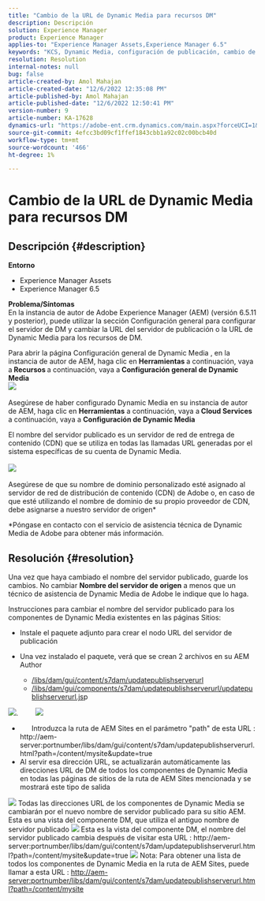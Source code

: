```yaml
---
title: "Cambio de la URL de Dynamic Media para recursos DM"
description: Descripción
solution: Experience Manager
product: Experience Manager
applies-to: "Experience Manager Assets,Experience Manager 6.5"
keywords: "KCS, Dynamic Media, configuración de publicación, cambio de URL de DM"
resolution: Resolution
internal-notes: null
bug: false
article-created-by: Amol Mahajan
article-created-date: "12/6/2022 12:35:08 PM"
article-published-by: Amol Mahajan
article-published-date: "12/6/2022 12:50:41 PM"
version-number: 9
article-number: KA-17628
dynamics-url: "https://adobe-ent.crm.dynamics.com/main.aspx?forceUCI=1&pagetype=entityrecord&etn=knowledgearticle&id=c1d04a69-6275-ed11-81aa-6045bd006e5a"
source-git-commit: 4efcc3bd09cf1ffef1843cbb1a92c02c00bcb40d
workflow-type: tm+mt
source-wordcount: '466'
ht-degree: 1%

---
```


# Cambio de la URL de Dynamic Media para recursos DM

## Descripción {#description}

<b>Entorno</b>
- Experience Manager Assets
- Experience Manager 6.5

<b>Problema/Síntomas</b><br>En la instancia de autor de Adobe Experience Manager (AEM) (versión 6.5.11 y posterior), puede utilizar la sección Configuración general para configurar el servidor de DM y cambiar la URL del servidor de publicación o la URL de Dynamic Media para los recursos de DM.

Para abrir la página Configuración general de Dynamic Media , en la instancia de autor de AEM, haga clic en <b>Herramientas </b>a continuación, vaya a<b> Recursos </b>a continuación, vaya a<b> Configuración general de Dynamic Media</b>
 <br>![](assets/___c2d04a69-6275-ed11-81aa-6045bd006e5a___.png)<br> <br>Asegúrese de haber configurado Dynamic Media en su instancia de autor de AEM, haga clic en <b>Herramientas</b> a continuación, vaya a<b> Cloud Services</b> a continuación, vaya a <b>Configuración de Dynamic Media</b>

El nombre del servidor publicado es un servidor de red de entrega de contenido (CDN) que se utiliza en todas las llamadas URL generadas por el sistema específicas de su cuenta de Dynamic Media.<br> <br>![](assets/___c4d04a69-6275-ed11-81aa-6045bd006e5a___.png)<br> <br>Asegúrese de que su nombre de dominio personalizado esté asignado al servidor de red de distribución de contenido (CDN) de Adobe o, en caso de que esté utilizando el nombre de dominio de su propio proveedor de CDN, debe asignarse a nuestro servidor de origen\*

\*Póngase en contacto con el servicio de asistencia técnica de Dynamic Media de Adobe para obtener más información.

## Resolución {#resolution}


Una vez que haya cambiado el nombre del servidor publicado, guarde los cambios. No cambiar <b>Nombre del servidor de origen</b> a menos que un técnico de asistencia de Dynamic Media de Adobe le indique que lo haga.

Instrucciones para cambiar el nombre del servidor publicado para los componentes de Dynamic Media existentes en las páginas Sitios:

- Instale el paquete adjunto para crear el nodo URL del servidor de publicación
- Una vez instalado el paquete, verá que se crean 2 archivos en su AEM Author

   - [/libs/dam/gui/content/s7dam/updatepublishserverurl](http://vgaur-wx-1:4502/crx/de/index.jsp#/crx.default/jcr%3aroot/libs/dam/gui/content/s7dam/updatepublishserverurl "Ver la ruta en el CRXDE Lite")
   - [/libs/dam/gui/components/s7dam/updatepublishserverurl/updatepublishserverurl.js](http://vgaur-wx-1:4502/crx/de/index.jsp#/crx.default/jcr%3aroot/libs/dam/gui/components/s7dam/updatepublishserverurl/updatepublishserverurl.jsp "Ver la ruta en el CRXDE Lite")p


![](assets/d326656d-3f49-ec11-8c62-000d3a5cbc3f.png).         ![](assets/20fc6673-3f49-ec11-8c62-000d3a5cbc3f.png)

- &#x200B; &#x200B; &#x200B; &#x200B; &#x200B; &#x200B; Introduzca la ruta de AEM Sites en el parámetro &quot;path&quot; de esta URL : http://aem-server:portnumber/libs/dam/gui/content/s7dam/updatepublishserverurl.html?path=/content/mysite&amp;update=true &#x200B; &#x200B; &#x200B; &#x200B; &#x200B; &#x200B; &#x200B;
- Al servir esa dirección URL, se actualizarán automáticamente las direcciones URL de DM de todos los componentes de Dynamic Media en todas las páginas de sitios de la ruta de AEM Sites mencionada y se mostrará este tipo de salida


![](assets/12ef597f-3f49-ec11-8c62-000d3a5cbc3f.png)
Todas las direcciones URL de los componentes de Dynamic Media se cambiarán por el nuevo nombre de servidor publicado para su sitio AEM.
Esta es una vista del componente DM, que utiliza el antiguo nombre de servidor publicado
![](assets/59f64ca5-4049-ec11-8c62-000d3a5cbc3f.png)
Esta es la vista del componente DM, el nombre del servidor publicado cambia después de visitar esta URL : http://aem-server:portnumber/libs/dam/gui/content/s7dam/updatepublishserverurl.html?path=/content/mysite&amp;update=true
![](assets/7a7449b1-4049-ec11-8c62-000d3a5cbc3f.png)
Nota: Para obtener una lista de todos los componentes de Dynamic Media en la ruta de AEM Sites, puede llamar a esta URL : <u style="text-decoration:underline">http://aem-server:portnumber/libs/dam/gui/content/s7dam/updatepublishserverurl.html?path=/content/mysite</u>

&#x200B; &#x200B; &#x200B; &#x200B; &#x200B; &#x200B; &#x200B;
